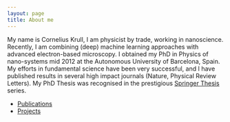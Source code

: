 ```yaml
---
layout: page
title: About me
---
```


My name is Cornelius Krull, I am physicist by trade, working in nanoscience. Recently, I am combining (deep) machine learning approaches with advanced electron-based microscopy. I obtained my PhD in Physics of nano-systems mid 2012 at the Autonomous University of Barcelona, Spain. My efforts in fundamental science have been very successful, and I have published results in several high impact journals (Nature, Physical Review Letters). My PhD Thesis was recognised in the prestigious [Springer Thesis](https://www.springer.com/gp/book/9783319026596) series. 

- [Publications](https://www.google.com/url?sa=t&rct=j&q=&esrc=s&source=web&cd=5&cad=rja&uact=8&ved=2ahUKEwiWhqaJrabdAhUHuI8KHeCYDNAQFjAEegQIBhAB&url=http%3A%2F%2Fscholar.google.es%2Fcitations%3Fuser%3DW_Ok-8oAAAAJ%26hl%3Den&usg=AOvVaw3omGxSf6vMFuOHs5DAQwwv) 
- [Projects](projects/)

